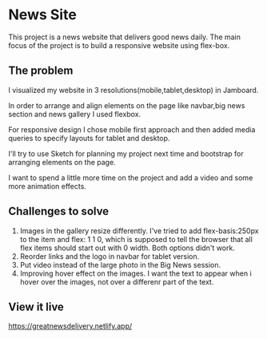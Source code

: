 # News Site

This project is a news website that delivers good news daily.
The main focus of the project is to build a responsive website using flex-box.

## The problem

I visualized my website in 3 resolutions(mobile,tablet,desktop) in Jamboard.

In order to arrange and align elements on the page like navbar,big news section and news gallery I used flexbox.

For responsive design I chose mobile first approach and then added media queries to specify layouts for tablet and desktop.

I'll try to use Sketch for planning my project next time and bootstrap for arranging elements on the page.

I want to spend a little more time on the project and add a video and some more animation effects.

## Challenges to solve

1. Images in the gallery resize differently. I've tried to add flex-basis:250px to the item and flex: 1 1 0, which
   is supposed to tell the browser that all flex items should start out with 0 width. Both options didn't work.
2. Reorder links and the logo in navbar for tablet version.
3. Put video instead of the large photo in the Big News session.
4. Improving hover effect on the images. I want the text to appear when i hover over the images, not over a differenr part of the text.

## View it live
https://greatnewsdelivery.netlify.app/
